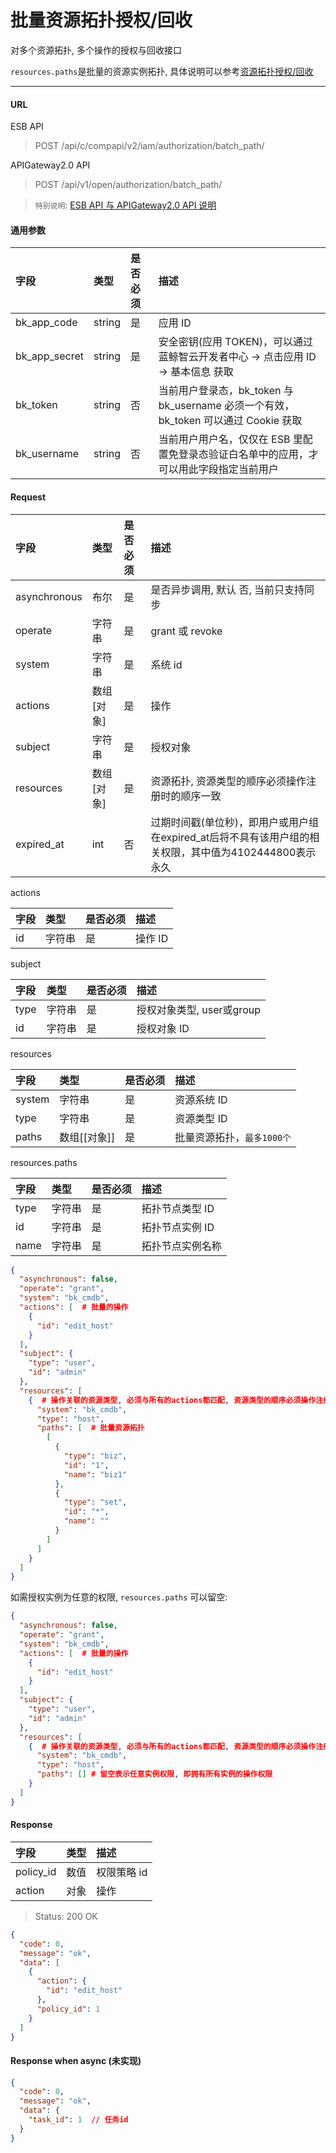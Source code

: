 # 批量资源拓扑授权/回收

对多个资源拓扑, 多个操作的授权与回收接口

`resources.paths`是批量的资源实例拓扑, 具体说明可以参考[资源拓扑授权/回收](../06-GrantRevoke/01-Topology.md)

-------

#### URL

ESB API

> POST /api/c/compapi/v2/iam/authorization/batch_path/

APIGateway2.0 API

> POST /api/v1/open/authorization/batch_path/

> `特别说明`: [ESB API 与 APIGateway2.0 API 说明](../01-Overview/01-BackendAPIvsESBAPI.md)

#### 通用参数


| 字段 |  类型 |是否必须  | 描述  |
|:---|:---|:---|:---|
|bk_app_code|string|是|应用 ID|
|bk_app_secret|string|是|安全密钥(应用 TOKEN)，可以通过 蓝鲸智云开发者中心 -> 点击应用 ID -> 基本信息 获取|
|bk_token|string|否|当前用户登录态，bk_token 与 bk_username 必须一个有效，bk_token 可以通过 Cookie 获取|
|bk_username|string|否|当前用户用户名，仅仅在 ESB 里配置免登录态验证白名单中的应用，才可以用此字段指定当前用户|

#### Request

| 字段 |  类型 |是否必须  | 描述  |
|:---|:---|:---|:---|
| asynchronous |  布尔  | 是   | 是否异步调用, 默认 否, 当前只支持同步 |
| operate |  字符串   | 是   | grant 或 revoke |
| system |  字符串  | 是   | 系统 id |
| actions |  数组[对象]   | 是   | 操作 |
| subject |  字符串   | 是   | 授权对象 |
| resources |  数组[对象]   | 是   | 资源拓扑, 资源类型的顺序必须操作注册时的顺序一致|
| expired_at |  int   | 否   | 过期时间戳(单位秒)，即用户或用户组在expired_at后将不具有该用户组的相关权限，其中值为4102444800表示永久 |

actions

| 字段 |  类型 |是否必须  | 描述  |
|:---|:---|:---|:---|
| id    |  字符串  | 是   | 操作 ID |

subject

| 字段 |  类型 |是否必须  | 描述  |
|:---|:---|:---|:---|
| type    |  字符串  | 是   | 授权对象类型, user或group |
| id    |  字符串  | 是   | 授权对象 ID |

resources

| 字段 |  类型 |是否必须  | 描述  |
|:---|:---|:---|:---|
| system |  字符串  | 是   | 资源系统 ID |
| type |  字符串  | 是   | 资源类型 ID |
| paths | 数组[[对象]] | 是 | 批量资源拓扑，`最多1000个` |

resources.paths

| 字段 |  类型 |是否必须  | 描述  |
|:---|:---|:---|:---|
| type |  字符串  | 是   | 拓扑节点类型 ID |
| id | 字符串 | 是 | 拓扑节点实例 ID |
| name | 字符串 | 是 | 拓扑节点实例名称 |

```json
{
  "asynchronous": false,
  "operate": "grant",
  "system": "bk_cmdb",
  "actions": [  # 批量的操作
    {
      "id": "edit_host"
    }
  ],
  "subject": {
    "type": "user",
    "id": "admin"
  },
  "resources": [
    {  # 操作关联的资源类型, 必须与所有的actions都匹配, 资源类型的顺序必须操作注册时的顺序一致
      "system": "bk_cmdb",
      "type": "host",
      "paths": [  # 批量资源拓扑
        [
          {
            "type": "biz",
            "id": "1",
            "name": "biz1"
          },
          {
            "type": "set",
            "id": "*",
            "name": ""
          }
        ]
      ]
    }
  ]
}
```

如需授权实例为任意的权限, `resources.paths` 可以留空:

```json
{
  "asynchronous": false,
  "operate": "grant",
  "system": "bk_cmdb",
  "actions": [  # 批量的操作
    {
      "id": "edit_host"
    }
  ],
  "subject": {
    "type": "user",
    "id": "admin"
  },
  "resources": [
    {  # 操作关联的资源类型, 必须与所有的actions都匹配, 资源类型的顺序必须操作注册时的顺序一致
      "system": "bk_cmdb",
      "type": "host",
      "paths": [] # 留空表示任意实例权限, 即拥有所有实例的操作权限
    }
  ]
}
```

#### Response

| 字段      | 类型      | 描述      |
|:---|:---|:---|
| policy_id   | 数值     | 权限策略 id |
| action   | 对象     | 操作 |

> Status: 200 OK

```json
{
  "code": 0,
  "message": "ok",
  "data": [
    {
      "action": {
        "id": "edit_host"
      },
      "policy_id": 1
    }
  ]
}
```

#### Response when async (未实现)

```json
{
  "code": 0,
  "message": "ok",
  "data": {
    "task_id": 1  // 任务id
  }
}
```


